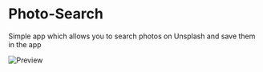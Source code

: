 # Photo-Search

Simple app which allows you to search photos on Unsplash and save them in the app

![Preview](PhotoSearch-app_preview.gif)
